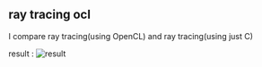 ## ray tracing ocl ##

I compare ray tracing(using OpenCL) and ray tracing(using just C)

result :
![result](out.ppm "Sample output")
